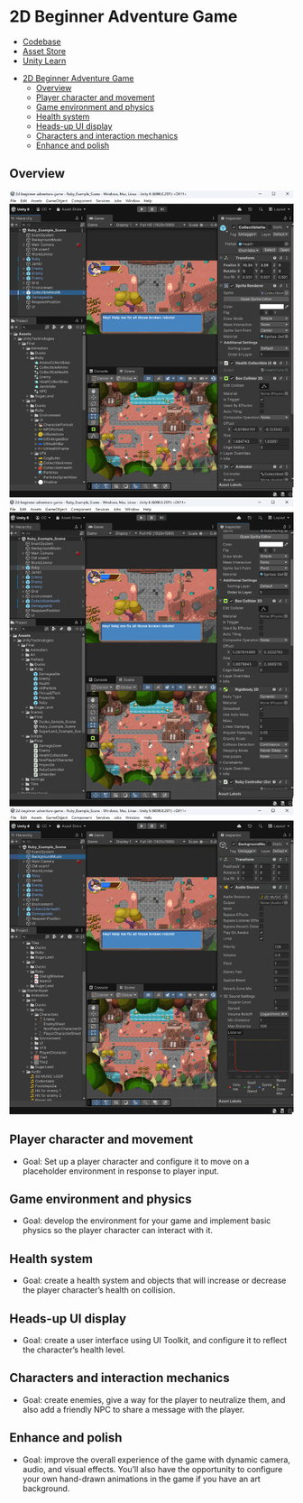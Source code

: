 # 2D Beginner Adventure Game

- [Codebase](https://github.com/androchentw/unity-tutorial-projects/tree/main/2d-beginner-adventure-game/Assets/UnityTechnologies/Final)
- [Asset Store](https://assetstore.unity.com/packages/essentials/tutorial-projects/unity-learn-2d-beginner-adventure-game-complete-project-urp-271239)
- [Unity Learn](https://learn.unity.com/course/2d-beginner-adventure-game)

<!-- TOC -->
* [2D Beginner Adventure Game](#2d-beginner-adventure-game)
  * [Overview](#overview)
  * [Player character and movement](#player-character-and-movement)
  * [Game environment and physics](#game-environment-and-physics)
  * [Health system](#health-system)
  * [Heads-up UI display](#heads-up-ui-display)
  * [Characters and interaction mechanics](#characters-and-interaction-mechanics)
  * [Enhance and polish](#enhance-and-polish)
<!-- TOC -->

## Overview

<img width="600px" src="res/unity-ui-ruby-1.png" alt="unity-ui-ruby-1">

<img width="600px" src="res/unity-ui-ruby-2.png" alt="unity-ui-ruby-2">

<img width="600px" src="res/unity-ui-ruby-3.png" alt="unity-ui-ruby-3">

## Player character and movement

- Goal: Set up a player character and configure it to move on a placeholder environment in response to player input.

## Game environment and physics

- Goal: develop the environment for your game and implement basic physics so the player character can interact with it.

## Health system

- Goal: create a health system and objects that will increase or decrease the player character’s health on collision.

## Heads-up UI display

- Goal: create a user interface using UI Toolkit, and configure it to reflect the character’s health level.

## Characters and interaction mechanics

- Goal: create enemies, give a way for the player to neutralize them, and also add a friendly NPC to share a message with the player.

## Enhance and polish

- Goal: improve the overall experience of the game with dynamic camera, audio, and visual effects. You’ll also have the opportunity to configure your own hand-drawn animations in the game if you have an art background.

